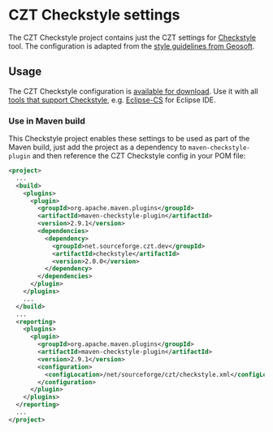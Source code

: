 # CZT Checkstyle settings

The CZT Checkstyle project contains just the CZT settings for [Checkstyle][checkstyle] tool.
The configuration is adapted from the [style guidelines from Geosoft][geosoft-style].

[checkstyle]: http://checkstyle.sourceforge.net
[geosoft-style]: http://geosoft.no/development/javastyle.html


## Usage

The CZT Checkstyle configuration is [available for download](checkstyle.xml).
Use it with all [tools that support Checkstyle][checkstyle-tools],
e.g. [Eclipse-CS][eclipse-cs] for Eclipse IDE.

[checkstyle-tools]: http://checkstyle.sourceforge.net#Related_Tools
[eclipse-cs]: http://eclipse-cs.sourceforge.net


### Use in Maven build

This Checkstyle project enables these settings to be used as part of the Maven build, just add
the project as a dependency to `maven-checkstyle-plugin` and then reference the CZT Checkstyle
config in your POM file:

```xml
<project>
  ...
  <build>
    <plugins>
      <plugin>
        <groupId>org.apache.maven.plugins</groupId>
        <artifactId>maven-checkstyle-plugin</artifactId>
        <version>2.9.1</version>
        <dependencies>
          <dependency>
            <groupId>net.sourceforge.czt.dev</groupId>
            <artifactId>checkstyle</artifactId>
            <version>2.0.0</version>
          </dependency>
        </dependencies>
      </plugin>
    </plugins>
    ...
  </build>
  ...
  <reporting>
    <plugins>
      <plugin>
        <groupId>org.apache.maven.plugins</groupId>
        <artifactId>maven-checkstyle-plugin</artifactId>
        <version>2.9.1</version>
        <configuration>
          <configLocation>/net/sourceforge/czt/checkstyle.xml</configLocation>
        </configuration>
      </plugin>
    </plugins>
  </reporting>
  ...
</project>       
```
